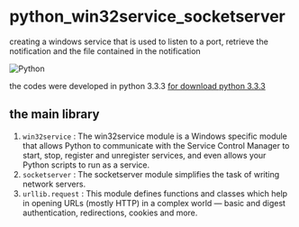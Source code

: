 # python_win32service_socketserver
creating a windows service that is used to listen to a port, retrieve the notification and the file contained in the notification

![Python](http://python.lycee.free.fr/_images/python-logo.png)

<p>the codes were developed in python 3.3.3 <a href="https://www.python.org/download/releases/3.3.3/" target="_blank">for download python 3.3.3</a></p>


## the main library
1. `win32service` : The win32service module is a Windows specific module that allows Python to communicate with the Service Control Manager to start, stop, register and unregister services, and even allows your Python scripts to run as a service.
2. `socketserver` : The socketserver module simplifies the task of writing network servers. 
3. `urllib.request` : This module defines functions and classes which help in opening URLs (mostly HTTP) in a complex world — basic and digest authentication, redirections, cookies and more.
